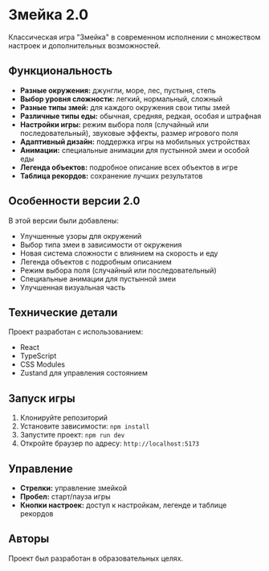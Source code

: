 # Змейка 2.0

Классическая игра "Змейка" в современном исполнении с множеством настроек и дополнительных возможностей.

## Функциональность

- **Разные окружения:** джунгли, море, лес, пустыня, степь
- **Выбор уровня сложности:** легкий, нормальный, сложный
- **Разные типы змей:** для каждого окружения свои типы змей
- **Различные типы еды:** обычная, средняя, редкая, особая и штрафная
- **Настройки игры:** режим выбора поля (случайный или последовательный), звуковые эффекты, размер игрового поля
- **Адаптивный дизайн:** поддержка игры на мобильных устройствах
- **Анимации:** специальные анимации для пустынной змеи и особой еды
- **Легенда объектов:** подробное описание всех объектов в игре
- **Таблица рекордов:** сохранение лучших результатов

## Особенности версии 2.0

В этой версии были добавлены:
- Улучшенные узоры для окружений
- Выбор типа змеи в зависимости от окружения
- Новая система сложности с влиянием на скорость и еду
- Легенда объектов с подробным описанием
- Режим выбора поля (случайный или последовательный)
- Специальные анимации для пустынной змеи
- Улучшенная визуальная часть

## Технические детали

Проект разработан с использованием:
- React
- TypeScript
- CSS Modules
- Zustand для управления состоянием

## Запуск игры

1. Клонируйте репозиторий
2. Установите зависимости: `npm install`
3. Запустите проект: `npm run dev`
4. Откройте браузер по адресу: `http://localhost:5173`

## Управление

- **Стрелки:** управление змейкой
- **Пробел:** старт/пауза игры
- **Кнопки настроек:** доступ к настройкам, легенде и таблице рекордов

## Авторы

Проект был разработан в образовательных целях.